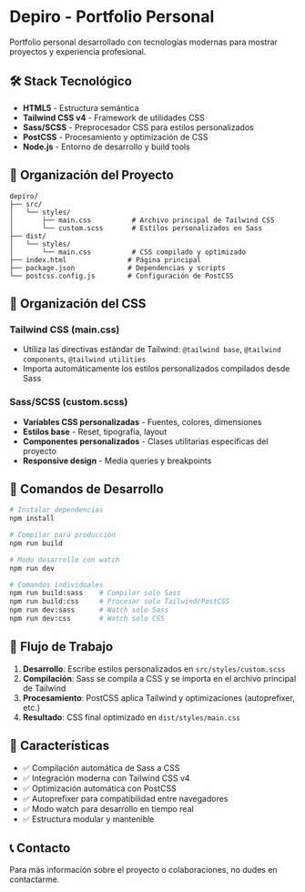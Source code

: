 # Depiro - Portfolio Personal

Portfolio personal desarrollado con tecnologías modernas para mostrar proyectos y experiencia profesional.

## 🛠️ Stack Tecnológico

- **HTML5** - Estructura semántica
- **Tailwind CSS v4** - Framework de utilidades CSS
- **Sass/SCSS** - Preprocesador CSS para estilos personalizados
- **PostCSS** - Procesamiento y optimización de CSS
- **Node.js** - Entorno de desarrollo y build tools

## 📁 Organización del Proyecto

```
depiro/
├── src/
│   └── styles/
│       ├── main.css          # Archivo principal de Tailwind CSS
│       └── custom.scss       # Estilos personalizados en Sass
├── dist/
│   └── styles/
│       └── main.css          # CSS compilado y optimizado
├── index.html               # Página principal
├── package.json             # Dependencias y scripts
└── postcss.config.js        # Configuración de PostCSS
```

## 🎨 Organización del CSS

### Tailwind CSS (main.css)
- Utiliza las directivas estándar de Tailwind: `@tailwind base`, `@tailwind components`, `@tailwind utilities`
- Importa automáticamente los estilos personalizados compilados desde Sass

### Sass/SCSS (custom.scss)
- **Variables CSS personalizadas** - Fuentes, colores, dimensiones
- **Estilos base** - Reset, tipografía, layout
- **Componentes personalizados** - Clases utilitarias específicas del proyecto
- **Responsive design** - Media queries y breakpoints

## 🚀 Comandos de Desarrollo

```bash
# Instalar dependencias
npm install

# Compilar para producción
npm run build

# Modo desarrollo con watch
npm run dev

# Comandos individuales
npm run build:sass    # Compilar solo Sass
npm run build:css     # Procesar solo Tailwind/PostCSS
npm run dev:sass      # Watch solo Sass
npm run dev:css       # Watch solo CSS
```

## 📝 Flujo de Trabajo

1. **Desarrollo**: Escribe estilos personalizados en `src/styles/custom.scss`
2. **Compilación**: Sass se compila a CSS y se importa en el archivo principal de Tailwind
3. **Procesamiento**: PostCSS aplica Tailwind y optimizaciones (autoprefixer, etc.)
4. **Resultado**: CSS final optimizado en `dist/styles/main.css`

## 🎯 Características

- ✅ Compilación automática de Sass a CSS
- ✅ Integración moderna con Tailwind CSS v4
- ✅ Optimización automática con PostCSS
- ✅ Autoprefixer para compatibilidad entre navegadores
- ✅ Modo watch para desarrollo en tiempo real
- ✅ Estructura modular y mantenible

## 📞 Contacto

Para más información sobre el proyecto o colaboraciones, no dudes en contactarme.
